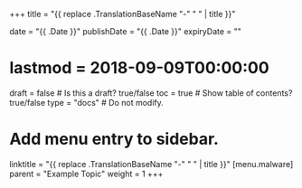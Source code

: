 +++
title = "{{ replace .TranslationBaseName "-" " " | title }}"

date = "{{ .Date }}"
publishDate = "{{ .Date }}"
expiryDate = ""
# lastmod = 2018-09-09T00:00:00

draft = false  # Is this a draft? true/false
toc = true  # Show table of contents? true/false
type = "docs"  # Do not modify.

# Add menu entry to sidebar.
linktitle = "{{ replace .TranslationBaseName "-" " " | title }}"
[menu.malware]
  parent = "Example Topic"
  weight = 1
+++


